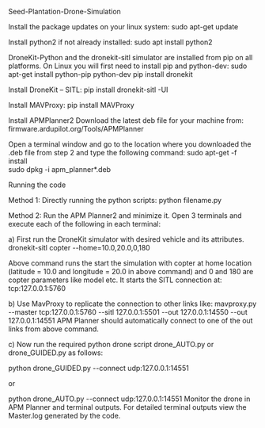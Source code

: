 Seed-Plantation-Drone-Simulation

Install the package updates on your linux system:
sudo apt-get update

Install python2 if not already installed:
sudo apt install python2 

DroneKit-Python and the dronekit-sitl simulator are installed from pip on all platforms. On Linux you will first need to install pip and python-dev: 
sudo apt-get install python-pip python-dev 
pip install dronekit 

Install DroneKit – SITL:
pip install dronekit-sitl -UI

Install MAVProxy:
pip install MAVProxy 

Install APMPlanner2 
Download the latest deb file for your machine from: 
firmware.ardupilot.org/Tools/APMPlanner 
 
Open a terminal window and go to the location where you downloaded the .deb file from step 2 and type the following command: 
sudo apt-get -f install  
sudo dpkg -i apm_planner*.deb 

Running the code 

Method 1:  Directly running the python scripts:
python filename.py   

Method 2: Run the APM Planner2 and minimize it.  Open 3 terminals and execute each of the following in each terminal: 
 
a) First run the DroneKit simulator with desired vehicle and its attributes. 
dronekit-sitl copter --home=10.0,20.0,0,180 

Above command runs the start the simulation with copter at home location (latitude = 10.0 and longitude = 20.0 in above command) and 0 and 180 are copter parameters like model etc. It starts the SITL connection at: tcp:127.0.0.1:5760  
 
b) Use MavProxy to replicate the connection to other links like: 
mavproxy.py --master tcp:127.0.0.1:5760 --sitl 127.0.0.1:5501 --out 127.0.0.1:14550 --out 127.0.0.1:14551 
APM Planner should automatically connect to one of the out links from above command. 
 
c) Now run the required python drone script drone_AUTO.py or drone_GUIDED.py as follows: 
 
python drone_GUIDED.py --connect udp:127.0.0.1:14551 
 
or 
 
python drone_AUTO.py --connect udp:127.0.0.1:14551 
Monitor the drone in APM Planner and terminal outputs. For detailed terminal outputs view the Master.log generated by the code.